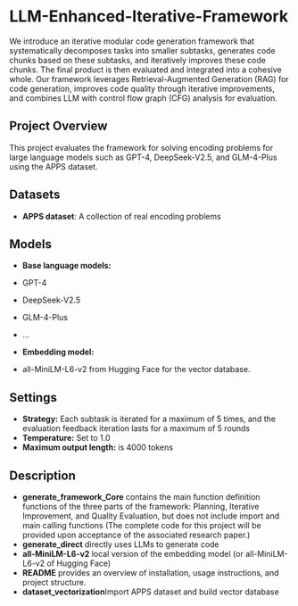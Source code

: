 # LLM-Enhanced-Iterative-Framework
We introduce an iterative modular code generation framework that systematically decomposes tasks into smaller subtasks, generates code chunks based on these subtasks, and iteratively improves these code chunks. The final product is then evaluated and integrated into a cohesive whole. Our framework leverages Retrieval-Augmented Generation (RAG) for code generation, improves code quality through iterative improvements, and combines LLM with control flow graph (CFG) analysis for evaluation.

## Project Overview

This project evaluates the framework for solving encoding problems for large language models such as GPT-4, DeepSeek-V2.5, and GLM-4-Plus using the APPS dataset.

## Datasets

- **APPS dataset**: A collection of real encoding problems

## Models

- **Base language models:**
- GPT-4
- DeepSeek-V2.5
- GLM-4-Plus
- ...

- **Embedding model:**
- all-MiniLM-L6-v2 from Hugging Face for the vector database.

## Settings

- **Strategy:** Each subtask is iterated for a maximum of 5 times, and the evaluation feedback iteration lasts for a maximum of 5 rounds
- **Temperature:** Set to 1.0
- **Maximum output length:** is 4000 tokens

## Description

- **generate_framework_Core** contains the main function definition functions of the three parts of the framework: Planning, Iterative Improvement, and Quality Evaluation, but does not include import and main calling functions
(The complete code for this project will be provided upon acceptance of the associated research paper.)
- **generate_direct** directly uses LLMs to generate code
- **all-MiniLM-L6-v2** local version of the embedding model (or all-MiniLM-L6-v2 of Hugging Face)
- **README** provides an overview of installation, usage instructions, and project structure.
- **dataset_vectorization**Import APPS dataset and build vector database
